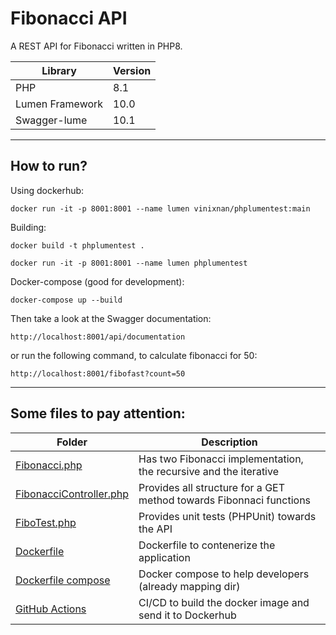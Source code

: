 # Fibonacci API

A REST API for Fibonacci written in PHP8.

| Library | Version 
|---|---|
| PHP | 8.1 |
| Lumen Framework| 10.0 |
| Swagger-lume| 10.1 |

---

## How to run?

Using dockerhub:

``docker run -it -p 8001:8001 --name lumen vinixnan/phplumentest:main``

Building:

``docker build -t phplumentest .``

``docker run -it -p 8001:8001 --name lumen phplumentest``

Docker-compose (good for development):

``docker-compose up --build``

Then take a look at the Swagger documentation:

``http://localhost:8001/api/documentation``

or run the following command, to calculate fibonacci for 50:

``http://localhost:8001/fibofast?count=50``


---

## Some files to pay attention:

| Folder  | Description|
|---|---|
| [Fibonacci.php](https://github.com/vinixnan/phplumentest/tree/main/api/app/Http/Controllers/Fibonacci.php) | Has two Fibonacci implementation, the recursive and the iterative |
| [FibonacciController.php](https://github.com/vinixnan/phplumentest/tree/main/api/app/Http/Controllers/FibonacciController.php) | Provides all structure for a GET method towards Fibonnaci functions |
| [FiboTest.php](https://github.com/vinixnan/phplumentest/tree/main/api/tests/FiboTest.php) | Provides unit tests (PHPUnit) towards the API |
| [Dockerfile](https://github.com/vinixnan/phplumentest/tree/main/Dockerfile) | Dockerfile to contenerize the application |
| [Dockerfile compose](https://github.com/vinixnan/phplumentest/tree/main/docker-compose.yml) | Docker compose to help developers (already mapping dir) |
| [GitHub Actions](https://github.com/vinixnan/phplumentest/tree/main/.github//workflows/docker-image.yml) | CI/CD to build the docker image and send it to Dockerhub |